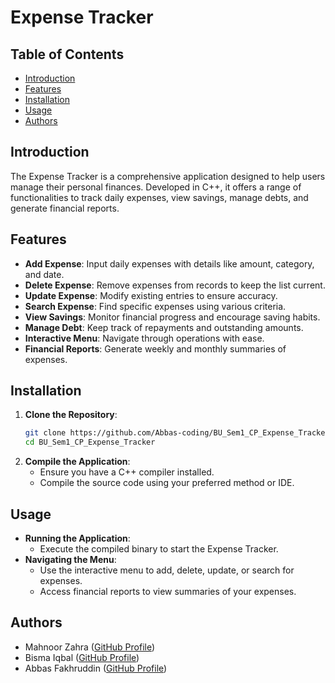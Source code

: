 # Expense Tracker

## Table of Contents
- [Introduction](#introduction)
- [Features](#features)
- [Installation](#installation)
- [Usage](#usage)
- [Authors](#authors)

## Introduction
The Expense Tracker is a comprehensive application designed to help users manage their personal finances. Developed in C++, it offers a range of functionalities to track daily expenses, view savings, manage debts, and generate financial reports.

## Features
- **Add Expense**: Input daily expenses with details like amount, category, and date.
- **Delete Expense**: Remove expenses from records to keep the list current.
- **Update Expense**: Modify existing entries to ensure accuracy.
- **Search Expense**: Find specific expenses using various criteria.
- **View Savings**: Monitor financial progress and encourage saving habits.
- **Manage Debt**: Keep track of repayments and outstanding amounts.
- **Interactive Menu**: Navigate through operations with ease.
- **Financial Reports**: Generate weekly and monthly summaries of expenses.

## Installation
1. **Clone the Repository**:
   ```bash
   git clone https://github.com/Abbas-coding/BU_Sem1_CP_Expense_Tracker.git
   cd BU_Sem1_CP_Expense_Tracker
   ```
2. **Compile the Application**:
   - Ensure you have a C++ compiler installed.
   - Compile the source code using your preferred method or IDE.

## Usage
- **Running the Application**:
  - Execute the compiled binary to start the Expense Tracker.
- **Navigating the Menu**:
  - Use the interactive menu to add, delete, update, or search for expenses.
  - Access financial reports to view summaries of your expenses.

## Authors
- Mahnoor Zahra ([GitHub Profile](https://github.com/mahra110))
- Bisma Iqbal ([GitHub Profile](https://github.com/bismaiqbal5404))
- Abbas Fakhruddin ([GitHub Profile](https://github.com/Abbas-coding))

